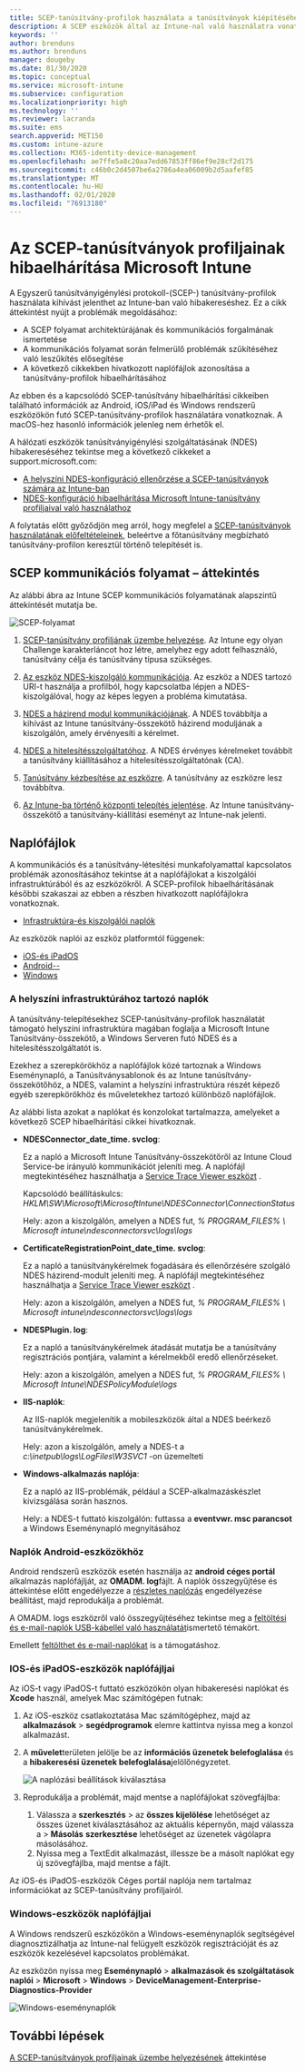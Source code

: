 ```yaml
---
title: SCEP-tanúsítvány-profilok használata a tanúsítványok kiépítéséhez Microsoft Intune használatával | Microsoft Docs
description: A SCEP eszközök által az Intune-nal való használatra vonatkozó tanúsítványok igénylése, beleértve a NDES, a NDES és a hitelesítésszolgáltatók közötti kommunikációt, valamint az Intune tanúsítvány-összekötőt az Intune szolgáltatásba.
keywords: ''
author: brenduns
ms.author: brenduns
manager: dougeby
ms.date: 01/30/2020
ms.topic: conceptual
ms.service: microsoft-intune
ms.subservice: configuration
ms.localizationpriority: high
ms.technology: ''
ms.reviewer: lacranda
ms.suite: ems
search.appverid: MET150
ms.custom: intune-azure
ms.collection: M365-identity-device-management
ms.openlocfilehash: ae7ffe5a8c20aa7edd67853ff86ef9e28cf2d175
ms.sourcegitcommit: c46b0c2d4507be6a2786a4ea06009b2d5aafef85
ms.translationtype: MT
ms.contentlocale: hu-HU
ms.lasthandoff: 02/01/2020
ms.locfileid: "76913180"
---
```

# <a name="overview-for-troubleshooting-scep-certificate-profiles-with-microsoft-intune"></a>Az SCEP-tanúsítványok profiljainak hibaelhárítása Microsoft Intune

A Egyszerű tanúsítványigénylési protokoll-(SCEP-) tanúsítvány-profilok használata kihívást jelenthet az Intune-ban való hibakereséshez. Ez a cikk áttekintést nyújt a problémák megoldásához:

- A SCEP folyamat architektúrájának és kommunikációs forgalmának ismertetése
- A kommunikációs folyamat során felmerülő problémák szűkítéséhez való leszűkítés elősegítése
- A következő cikkekben hivatkozott naplófájlok azonosítása a tanúsítvány-profilok hibaelhárításához

Az ebben és a kapcsolódó SCEP-tanúsítvány hibaelhárítási cikkeiben található információk az Android, iOS/iPad és Windows rendszerű eszközökön futó SCEP-tanúsítvány-profilok használatára vonatkoznak. A macOS-hez hasonló információk jelenleg nem érhetők el.

A hálózati eszközök tanúsítványigénylési szolgáltatásának (NDES) hibakereséséhez tekintse meg a következő cikkeket a support.microsoft.com:

- [A helyszíni NDES-konfiguráció ellenőrzése a SCEP-tanúsítványok számára az Intune-ban](https://support.microsoft.com/help/4490130/ndes-configuration-on-premises-for-scep-certificates-in-intune)
- [NDES-konfiguráció hibaelhárítása Microsoft Intune-tanúsítvány profiljaival való használathoz]( https://support.microsoft.com/help/4459540/troubleshoot-ndes-configuration-for-use-with-intune)

A folytatás előtt győződjön meg arról, hogy megfelel a [SCEP-tanúsítványok használatának előfeltételeinek](certificates-scep-configure.md#prerequisites-for-using-scep-for-certificates), beleértve a főtanúsítvány megbízható tanúsítvány-profilon keresztül történő telepítését is.

## <a name="scep-communication-flow-overview"></a>SCEP kommunikációs folyamat – áttekintés

Az alábbi ábra az Intune SCEP kommunikációs folyamatának alapszintű áttekintését mutatja be.

![SCEP-folyamat](../protect/media/troubleshoot-scep-certificate-profiles/scep-certificate-profile-flow.png)

1. [SCEP-tanúsítvány profiljának üzembe helyezése](troubleshoot-scep-certificate-profile-deployment.md). Az Intune egy olyan Challenge karakterláncot hoz létre, amelyhez egy adott felhasználó, tanúsítvány célja és tanúsítvány típusa szükséges.

2. [Az eszköz NDES-kiszolgáló kommunikációja](troubleshoot-scep-certificate-device-to-ndes.md). Az eszköz a NDES tartozó URI-t használja a profilból, hogy kapcsolatba lépjen a NDES-kiszolgálóval, hogy az képes legyen a probléma kimutatása.

3. [NDES a házirend modul kommunikációjának](troubleshoot-scep-certificate-ndes-policy-module.md). A NDES továbbítja a kihívást az Intune tanúsítvány-összekötő házirend moduljának a kiszolgálón, amely érvényesíti a kérelmet.

4. [NDES a hitelesítésszolgáltatóhoz](troubleshoot-scep-certificate-ndes-policy-module.md). A NDES érvényes kérelmeket továbbít a tanúsítvány kiállításához a hitelesítésszolgáltatónak (CA).

5. [Tanúsítvány kézbesítése az eszközre](troubleshoot-scep-certificate-delivery.md). A tanúsítvány az eszközre lesz továbbítva.

6. [Az Intune-ba történő központi telepítés jelentése](troubleshoot-scep-certificate-reporting.md). Az Intune tanúsítvány-összekötő a tanúsítvány-kiállítási eseményt az Intune-nak jelenti.

## <a name="log-files"></a>Naplófájlok

A kommunikációs és a tanúsítvány-létesítési munkafolyamattal kapcsolatos problémák azonosításához tekintse át a naplófájlokat a kiszolgálói infrastruktúrából és az eszközökről. A SCEP-profilok hibaelhárításának későbbi szakaszai az ebben a részben hivatkozott naplófájlokra vonatkoznak.

- [Infrastruktúra-és kiszolgálói naplók](#logs-for-on-premises-infrastructure)

Az eszközök naplói az eszköz platformtól függenek:  

- [iOS-és iPadOS](#logs-for-ios-and-ipados-devices)
- [Android--](#logs-for-android-devices)
- [Windows](#logs-for-windows-devices)

### <a name="logs-for-on-premises-infrastructure"></a>A helyszíni infrastruktúrához tartozó naplók
  
A tanúsítvány-telepítésekhez SCEP-tanúsítvány-profilok használatát támogató helyszíni infrastruktúra magában foglalja a Microsoft Intune Tanúsítvány-összekötő, a Windows Serveren futó NDES és a hitelesítésszolgáltatót is.

Ezekhez a szerepkörökhöz a naplófájlok közé tartoznak a Windows Eseménynapló, a Tanúsítványsablonok és az Intune tanúsítvány-összekötőhöz, a NDES, valamint a helyszíni infrastruktúra részét képező egyéb szerepkörökhöz és műveletekhez tartozó különböző naplófájlok.

Az alábbi lista azokat a naplókat és konzolokat tartalmazza, amelyeket a következő SCEP hibaelhárítási cikkei hivatkoznak. 

- **NDESConnector_date_time. svclog**:

  Ez a napló a Microsoft Intune Tanúsítvány-összekötőről az Intune Cloud Service-be irányuló kommunikációt jeleníti meg. A naplófájl megtekintéséhez használhatja a [Service Trace Viewer eszközt](https://docs.microsoft.com/dotnet/framework/wcf/service-trace-viewer-tool-svctraceviewer-exe) .

  Kapcsolódó beállításkulcs: *HKLM\SW\Microsoft\MicrosoftIntune\NDESConnector\ConnectionStatus*

  Hely: azon a kiszolgálón, amelyen a NDES fut, *% PROGRAM_FILES% \ Microsoft intune\ndesconnectorsvc\logs\logs*

- **CertificateRegistrationPoint_date_time. svclog**:

  Ez a napló a tanúsítványkérelmek fogadására és ellenőrzésére szolgáló NDES házirend-modult jeleníti meg. A naplófájl megtekintéséhez használhatja a [Service Trace Viewer eszközt](https://docs.microsoft.com/dotnet/framework/wcf/service-trace-viewer-tool-svctraceviewer-exe) .

  Hely: azon a kiszolgálón, amelyen a NDES fut, *% PROGRAM_FILES% \ Microsoft intune\ndesconnectorsvc\logs\logs*

- **NDESPlugin. log**:

  Ez a napló a tanúsítványkérelmek átadását mutatja be a tanúsítvány regisztrációs pontjára, valamint a kérelmekből eredő ellenőrzéseket.

  Hely: azon a kiszolgálón, amelyen a NDES fut, *% PROGRAM_FILES% \ Microsoft Intune\NDESPolicyModule\logs*

- **IIS-naplók**:

  Az IIS-naplók megjelenítik a mobileszközök által a NDES beérkező tanúsítványkérelmek.

  Hely: azon a kiszolgálón, amely a NDES-t a *c:\inetpub\logs\LogFiles\W3SVC1* -on üzemelteti

- **Windows-alkalmazás naplója**:

  Ez a napló az IIS-problémák, például a SCEP-alkalmazáskészlet kivizsgálása során hasznos.

  Hely: a NDES-t futtató kiszolgálón: futtassa a **eventvwr. msc parancsot** a Windows Eseménynapló megnyitásához




### <a name="logs-for-android-devices"></a>Naplók Android-eszközökhöz

Android rendszerű eszközök esetén használja az **android céges portál** alkalmazás naplófájlját, az **OMADM. log**fájlt. A naplók összegyűjtése és áttekintése előtt engedélyezze a [részletes naplózás](/intune-user-help/use-verbose-logging-to-help-your-it-administrator-fix-device-issues-android.md) engedélyezése beállítást, majd reprodukálja a problémát.

A OMADM. logs eszközről való összegyűjtéséhez tekintse meg a [feltöltési és e-mail-naplók USB-kábellel való használatát](/intune-user-help/send-logs-to-your-it-admin-using-cable-android.md)ismertető témakört.

Emellett [feltölthet és e-mail-naplókat](/intune-user-help/send-logs-to-your-it-admin-by-email-android.md#upload-and-email-logs-from-microsoft-intune-app) is a támogatáshoz.

### <a name="logs-for-ios-and-ipados-devices"></a>IOS-és iPadOS-eszközök naplófájljai

Az iOS-t vagy iPadOS-t futtató eszközökön olyan hibakeresési naplókat és **Xcode** használ, amelyek Mac számítógépen futnak:

1. Az iOS-eszköz csatlakoztatása Mac számítógéphez, majd az **alkalmazások** > **segédprogramok** elemre kattintva nyissa meg a konzol alkalmazást. 

2. A **művelet**területen jelölje be az **információs üzenetek belefoglalása** és a **hibakeresési üzenetek belefoglalása**jelölőnégyzetet.

   ![A naplózási beállítások kiválasztása](../protect/media/troubleshoot-scep-certificate-profiles/message-options.png)

3. Reprodukálja a problémát, majd mentse a naplófájlokat szövegfájlba:
   1. Válassza a **szerkesztés** > az **összes kijelölése** lehetőséget az összes üzenet kiválasztásához az aktuális képernyőn, majd válassza a > **Másolás** **szerkesztése** lehetőséget az üzenetek vágólapra másolásához. 
   2. Nyissa meg a TextEdit alkalmazást, illessze be a másolt naplókat egy új szövegfájlba, majd mentse a fájlt.


Az iOS-és iPadOS-eszközök Céges portál naplója nem tartalmaz információkat az SCEP-tanúsítvány profiljairól.

### <a name="logs-for-windows-devices"></a>Windows-eszközök naplófájljai

A Windows rendszerű eszközökön a Windows-eseménynaplók segítségével diagnosztizálhatja az Intune-nal felügyelt eszközök regisztrációját és az eszközök kezelésével kapcsolatos problémákat.

Az eszközön nyissa meg **Eseménynapló** > **alkalmazások és szolgáltatások naplói** > **Microsoft** > **Windows** > **DeviceManagement-Enterprise-Diagnostics-Provider**

![Windows-eseménynaplók](../protect/media/troubleshoot-scep-certificate-profiles/windows-event-log.png)

## <a name="next-steps"></a>További lépések

[A SCEP-tanúsítványok profiljainak üzembe helyezésének](troubleshoot-scep-certificate-profile-deployment.md) áttekintése 
